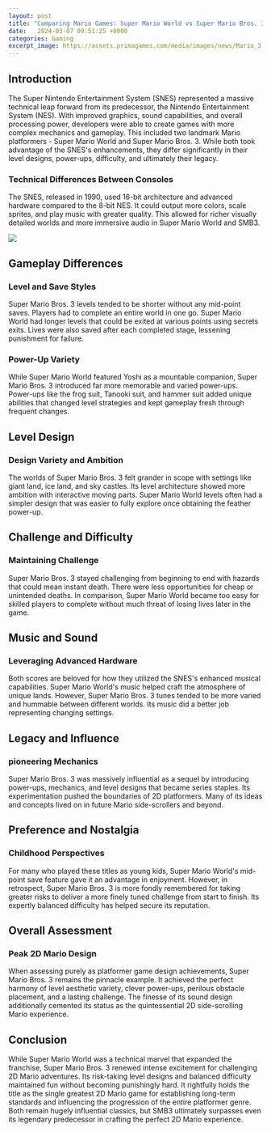 ```yaml
---
layout: post
title: "Comparing Mario Games: Super Mario World vs Super Mario Bros. 3"
date:   2024-03-07 09:51:25 +0000
categories: Gaming
excerpt_image: https://assets.primagames.com/media/images/news/Mario_3.jpg
---
```


## Introduction
The Super Nintendo Entertainment System (SNES) represented a massive technical leap forward from its predecessor, the Nintendo Entertainment System (NES). With improved graphics, sound capabilities, and overall processing power, developers were able to create games with more complex mechanics and gameplay. This included two landmark Mario platformers - Super Mario World and Super Mario Bros. 3. While both took advantage of the SNES's enhancements, they differ significantly in their level designs, power-ups, difficulty, and ultimately their legacy.
### Technical Differences Between Consoles
The SNES, released in 1990, used 16-bit architecture and advanced hardware compared to the 8-bit NES. It could output more colors, scale sprites, and play music with greater quality. This allowed for richer visually detailed worlds and more immersive audio in Super Mario World and SMB3.

![](https://assets.primagames.com/media/images/news/Mario_3.jpg)
## Gameplay Differences
### Level and Save Styles
Super Mario Bros. 3 levels tended to be shorter without any mid-point saves. Players had to complete an entire world in one go. Super Mario World had longer levels that could be exited at various points using secrets exits. Lives were also saved after each completed stage, lessening punishment for failure. 
### Power-Up Variety
While Super Mario World featured Yoshi as a mountable companion, Super Mario Bros. 3 introduced far more memorable and varied power-ups. Power-ups like the frog suit, Tanooki suit, and hammer suit added unique abilities that changed level strategies and kept gameplay fresh through frequent changes.
## Level Design
### Design Variety and Ambition
The worlds of Super Mario Bros. 3 felt grander in scope with settings like giant land, ice land, and sky castles. Its level architecture showed more ambition with interactive moving parts. Super Mario World levels often had a simpler design that was easier to fully explore once obtaining the feather power-up.
## Challenge and Difficulty
### Maintaining Challenge 
Super Mario Bros. 3 stayed challenging from beginning to end with hazards that could mean instant death. There were less opportunities for cheap or unintended deaths. In comparison, Super Mario World became too easy for skilled players to complete without much threat of losing lives later in the game.
## Music and Sound  
### Leveraging Advanced Hardware
Both scores are beloved for how they utilized the SNES's enhanced musical capabilities. Super Mario World's music helped craft the atmosphere of unique lands. However, Super Mario Bros. 3 tunes tended to be more varied and hummable between different worlds. Its music did a better job representing changing settings.
## Legacy and Influence
### pioneering Mechanics
Super Mario Bros. 3 was massively influential as a sequel by introducing power-ups, mechanics, and level designs that became series staples. Its experimentation pushed the boundaries of 2D platformers. Many of its ideas and concepts lived on in future Mario side-scrollers and beyond.  
## Preference and Nostalgia
### Childhood Perspectives
For many who played these titles as young kids, Super Mario World's mid-point save feature gave it an advantage in enjoyment. However, in retrospect, Super Mario Bros. 3 is more fondly remembered for taking greater risks to deliver a more finely tuned challenge from start to finish. Its expertly balanced difficulty has helped secure its reputation.
## Overall Assessment
### Peak 2D Mario Design
When assessing purely as platformer game design achievements, Super Mario Bros. 3 remains the pinnacle example. It achieved the perfect harmony of level aesthetic variety, clever power-ups, perilous obstacle placement, and a lasting challenge. The finesse of its sound design additionally cemented its status as the quintessential 2D side-scrolling Mario experience.
## Conclusion
While Super Mario World was a technical marvel that expanded the franchise, Super Mario Bros. 3 renewed intense excitement for challenging 2D Mario adventures. Its risk-taking level designs and balanced difficulty maintained fun without becoming punishingly hard. It rightfully holds the title as the single greatest 2D Mario game for establishing long-term standards and influencing the progression of the entire platformer genre. Both remain hugely influential classics, but SMB3 ultimately surpasses even its legendary predecessor in crafting the perfect 2D Mario experience.